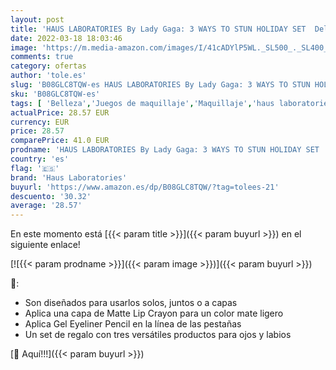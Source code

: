 ```yaml
---
layout: post
title: 'HAUS LABORATORIES By Lady Gaga: 3 WAYS TO STUN HOLIDAY SET  Delineador gel  lápiz de labios mate y sombra de ojos líquida con neceser  vegano y no testado en animales  Juego de 3 piezas'
date: 2022-03-18 18:03:46
image: 'https://m.media-amazon.com/images/I/41cADYlP5WL._SL500_._SL400_.jpg'
comments: true
category: ofertas
author: 'tole.es'
slug: 'B08GLC8TQW-es HAUS LABORATORIES By Lady Gaga: 3 WAYS TO STUN HOLIDAY SET...'
sku: 'B08GLC8TQW-es'
tags: [ 'Belleza','Juegos de maquillaje','Maquillaje','haus laboratories','lápiz', ]
actualPrice: 28.57 EUR
currency: EUR
price: 28.57
comparePrice: 41.0 EUR
prodname: 'HAUS LABORATORIES By Lady Gaga: 3 WAYS TO STUN HOLIDAY SET  Delineador gel  lápiz de labios mate y sombra de ojos líquida con neceser  vegano y no testado en animales  Juego de 3 piezas'
country: 'es'
flag: '🇪🇸'
brand: 'Haus Laboratories'
buyurl: 'https://www.amazon.es/dp/B08GLC8TQW/?tag=tolees-21'
descuento: '30.32'
average: '28.57'
---
```


En este momento está [{{< param title >}}]({{< param buyurl >}}) en el siguiente enlace!

[![{{< param prodname >}}]({{< param image >}})]({{< param buyurl >}})

🔎:

- Son diseñados para usarlos solos, juntos o a capas
- Aplica una capa de Matte Lip Crayon para un color mate ligero
- Aplica Gel Eyeliner Pencil en la línea de las pestañas
- Un set de regalo con tres versátiles productos para ojos y labios

[🛒 Aquí!!!]({{< param buyurl >}})
